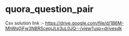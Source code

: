 # quora_question_pair
Csv solution link :- https://drive.google.com/file/d/1B6M-MhWq0jFw3NBRScepjJLk3uL0JQ--/view?usp=drivesdk

